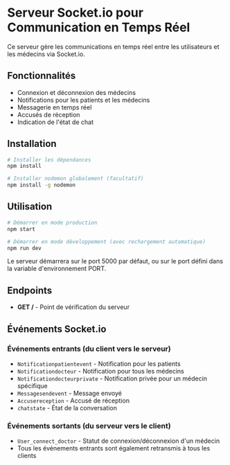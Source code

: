 # Serveur Socket.io pour Communication en Temps Réel

Ce serveur gère les communications en temps réel entre les utilisateurs et les médecins via Socket.io.

## Fonctionnalités

- Connexion et déconnexion des médecins
- Notifications pour les patients et les médecins
- Messagerie en temps réel
- Accusés de réception
- Indication de l'état de chat

## Installation

```bash
# Installer les dépendances
npm install

# Installer nodemon globalement (facultatif)
npm install -g nodemon
```

## Utilisation

```bash
# Démarrer en mode production
npm start

# Démarrer en mode développement (avec rechargement automatique)
npm run dev
```

Le serveur démarrera sur le port 5000 par défaut, ou sur le port défini dans la variable d'environnement PORT.

## Endpoints

- **GET /** - Point de vérification du serveur

## Événements Socket.io

### Événements entrants (du client vers le serveur)

- `Notificationpatientevent` - Notification pour les patients
- `Notificationdocteur` - Notification pour tous les médecins
- `Notificationdocteurprivate` - Notification privée pour un médecin spécifique
- `Messagesendevent` - Message envoyé
- `Accusereception` - Accusé de réception
- `chatstate` - État de la conversation

### Événements sortants (du serveur vers le client)

- `User_connect_doctor` - Statut de connexion/déconnexion d'un médecin
- Tous les événements entrants sont également retransmis à tous les clients
